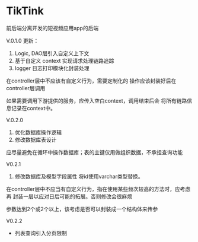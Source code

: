 # TikTink

前后端分离开发的短视频应用app的后端

V.0.1.0
更新：
1. Logic, DAO层引入自定义上下文
2. 基于自定义 context 实现请求处理链路追踪
3. logger 日志打印模块化封装处理

在controller层中不应该有自定义行为，需要定制化的
操作应该封装好后在controller层调用

如果需要调用下游提供的服务，应传入空白context，调用结束后会
将所有链路信息记录在context中。

V.0.2.0

1. 优化数据库操作逻辑
2. 修改数据库表设计

应尽量避免在循环中操作数据库；表的主键仅用做组织数据，不承担查询功能

V0.2.1

1. 修改数据库及模型字段属性 将id使用varchar类型替换。

在controller层中不应当有自定义行为，指在使用某些频次较高的方法时，应考虑再
封装一层以应对日后可能的拓展。否则修改会很麻烦

参数达到2个或2个以上，该考虑是否可以封装成一个结构体来传参


V0.2.2

- 列表查询引入分页限制

